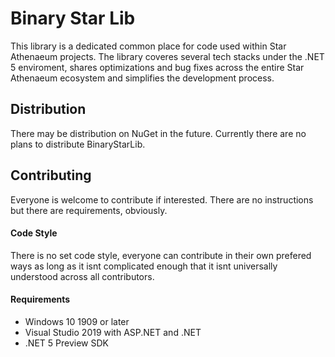 # Binary Star Lib
This library is a dedicated common place for code used within Star Athenaeum projects. The library coveres several tech stacks under the .NET 5 enviroment, shares optimizations and bug fixes across the entire Star Athenaeum ecosystem and simplifies the development process.
## Distribution
There may be distribution on NuGet in the future. Currently there are no plans to distribute BinaryStarLib.

## Contributing
Everyone is welcome to contribute if interested. There are no instructions but there are requirements, obviously.

#### Code Style
There is no set code style, everyone can contribute in their own prefered ways as long as it isnt complicated enough that it isnt universally understood across all contributors.

#### Requirements
- Windows 10 1909 or later
- Visual Studio 2019 with ASP.NET and .NET
- .NET 5 Preview SDK